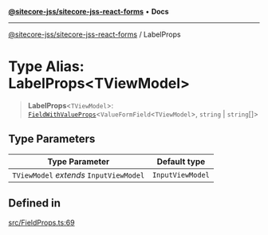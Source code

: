 [**@sitecore-jss/sitecore-jss-react-forms**](../README.md) • **Docs**

***

[@sitecore-jss/sitecore-jss-react-forms](../README.md) / LabelProps

# Type Alias: LabelProps\<TViewModel\>

> **LabelProps**\<`TViewModel`\>: [`FieldWithValueProps`](../interfaces/FieldWithValueProps.md)\<`ValueFormField`\<`TViewModel`\>, `string` \| `string`[]\>

## Type Parameters

| Type Parameter | Default type |
| ------ | ------ |
| `TViewModel` *extends* `InputViewModel` | `InputViewModel` |

## Defined in

[src/FieldProps.ts:69](https://github.com/Sitecore/jss/blob/79b72df335ab50517e6c3357c25dd7db1965274d/packages/sitecore-jss-react-forms/src/FieldProps.ts#L69)
